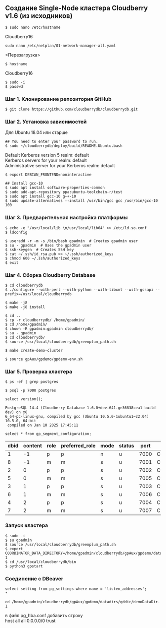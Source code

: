 ## Создание Single-Node кластера Cloudberry v1.6 (из исходников) ##
   
```
$ sudo nano /etc/hostname
```
Cloudberry16   
```
sudo nano /etc/netplan/01-network-manager-all.yaml
```

   
<Перезагрузка>   

```   
$ hostname
```
Cloudberry16
   
```
$ sudo -i
$ passwd
```

### Шаг 1. Клонирование репозитория GitHub ###
   
```
$ git clone https://github.com/cloudberrydb/cloudberrydb.git
```
   
### Шаг 2. Установка зависимостей ###
Для Ubuntu 18.04 или старше   
```
## You need to enter your password to run.
$ sudo ~/cloudberrydb/deploy/build/README.Ubuntu.bash
```
Default Kerberos version 5 realm: default   
Kerberos servers for your realm: default   
Administrative server for your Kerberos realm: default   
   
```
$ export DEBIAN_FRONTEND=noninteractive
```
```   
## Install gcc-10
$ sudo apt install software-properties-common
$ sudo add-apt-repository ppa:ubuntu-toolchain-r/test
$ sudo apt install gcc-10 g++-10
$ sudo update-alternatives --install /usr/bin/gcc gcc /usr/bin/gcc-10 100
```
   
### Шаг 3. Предварительная настройка платформы ###
```
$ echo -e "/usr/local/lib \n/usr/local/lib64" >> /etc/ld.so.conf
$ ldconfig
```
```
$ useradd -r -m -s /bin/bash gpadmin  # Creates gpadmin user
$ su - gpadmin  # Uses the gpadmin user
$ ssh-keygen  # Creates SSH key
$ cat ~/.ssh/id_rsa.pub >> ~/.ssh/authorized_keys
$ chmod 600 ~/.ssh/authorized_keys 
$ exit
```
   
### Шаг 4. Сборка Cloudberry Database ###
```
$ cd cloudberrydb
$ ./configure --with-perl --with-python --with-libxml --with-gssapi --prefix=/usr/local/cloudberrydb
```
```
$ make -j8
$ make -j8 install
```
```
$ cd ..
$ cp -r cloudberrydb/ /home/gpadmin/
$ cd /home/gpadmin/
$ chown -R gpadmin:gpadmin cloudberrydb/
$ su - gpadmin
$ cd cloudberrydb/
$ source /usr/local/cloudberrydb/greenplum_path.sh
```
```
$ make create-demo-cluster
```
```
$ source gpAux/gpdemo/gpdemo-env.sh
```
   
### Шаг 5. Проверка кластера ###
```
$ ps -ef | grep postgres
```
```
$ psql -p 7000 postgres
```
```
select version();
```
```
PostgreSQL 14.4 (Cloudberry Database 1.6.0+dev.641.ge36838cea1 build dev) on x8
6_64-pc-linux-gnu, compiled by gcc (Ubuntu 10.5.0-1ubuntu1~22.04) 10.5.0, 64-bit
 compiled on Jan 10 2025 17:45:11
```
```
select * from gp_segment_configuration;
```
| dbid | content | role | preferred_role | mode | status | port |   hostname   |   address    |                                   datadir                                    | warehouseid |
|------|---------|------|----------------|------|--------|------|--------------|--------------|------------------------------------------------------------------------------|-------------|
|    1 |      -1 | p    | p              | n    | u      | 7000 | Cloudberry16 | Cloudberry16 | /home/gpadmin/cloudberrydb/gpAux/gpdemo/datadirs/qddir/demoDataDir-1         |           0 |
|    8 |      -1 | m    | m              | s    | u      | 7001 | Cloudberry16 | Cloudberry16 | /home/gpadmin/cloudberrydb/gpAux/gpdemo/datadirs/standby                     |           0 |
|    2 |       0 | p    | p              | s    | u      | 7002 | Cloudberry16 | Cloudberry16 | /home/gpadmin/cloudberrydb/gpAux/gpdemo/datadirs/dbfast1/demoDataDir0        |           0 |
|    5 |       0 | m    | m              | s    | u      | 7005 | Cloudberry16 | Cloudberry16 | /home/gpadmin/cloudberrydb/gpAux/gpdemo/datadirs/dbfast_mirror1/demoDataDir0 |           0 |
|    3 |       1 | p    | p              | s    | u      | 7003 | Cloudberry16 | Cloudberry16 | /home/gpadmin/cloudberrydb/gpAux/gpdemo/datadirs/dbfast2/demoDataDir1        |           0 |
|    6 |       1 | m    | m              | s    | u      | 7006 | Cloudberry16 | Cloudberry16 | /home/gpadmin/cloudberrydb/gpAux/gpdemo/datadirs/dbfast_mirror2/demoDataDir1 |           0 |
|    4 |       2 | p    | p              | s    | u      | 7004 | Cloudberry16 | Cloudberry16 | /home/gpadmin/cloudberrydb/gpAux/gpdemo/datadirs/dbfast3/demoDataDir2        |           0 |
|    7 |       2 | m    | m              | s    | u      | 7007 | Cloudberry16 | Cloudberry16 | /home/gpadmin/cloudberrydb/gpAux/gpdemo/datadirs/dbfast_mirror3/demoDataDir2 |           0 |
   
### Запуск кластера ###
```
$ sudo -i
$ su gpadmin
$ source /usr/local/cloudberrydb/greenplum_path.sh
$ export COORDINATOR_DATA_DIRECTORY=/home/gpadmin/cloudberrydb/gpAux/gpdemo/datadirs/qddir/demoDataDir-1
$ cd /usr/local/cloudberrydb/bin
$ python3 gpstart
```
   
### Соединение с DBeaver ###
```
select setting from pg_settings where name = 'listen_addresses';
*
```
      
```
cd /home/gpadmin/cloudberrydb/gpAux/gpdemo/datadirs/qddir/demoDataDir-1
```
в файл pg_hba.conf добавить строку   
host all all 0.0.0.0/0 trust   
   









